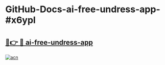# GitHub-Docs-ai-free-undress-app-#x6ypl

# <h2><a href="https://andorid.site?title=ai-free-undress-app&ref=07A">🔗👉 🔴 ai-free-undress-app</a></h2>

[![acn](https://github.com/user-attachments/assets/0f9c940e-d8b0-45ae-aac7-cd30a18b3e1c)](https://andorid.site?title=ai-free-undress-app&ref=07A)

